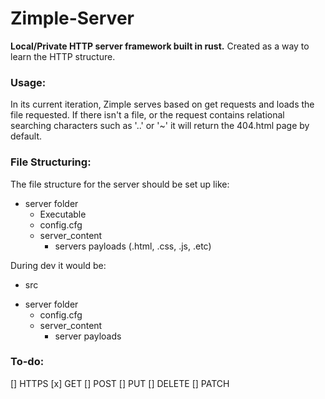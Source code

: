 # Zimple-Server

**Local/Private HTTP server framework built in rust.**
Created as a way to learn the HTTP structure.

### Usage:
In its current iteration, Zimple serves based on get requests and loads the file requested.
If there isn't a file, or the request contains relational searching characters such as '..' or '~' it will return the 404.html page by default.

### File Structuring:
The file structure for the server should be set up like:
+ server folder
  - Executable
  - config.cfg
  + server_content
    - servers payloads (.html, .css, .js, .etc)

During dev it would be:
- src
+ server folder
  - config.cfg
  + server_content
    - server payloads

### To-do:
[] HTTPS
[x] GET
[] POST
[] PUT
[] DELETE
[] PATCH
